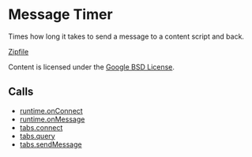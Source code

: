 
Message Timer
=======

Times how long it takes to send a message to a content script and back.

[Zipfile](http://developer.chrome.com/extensions/examples/api/messaging/timer.zip)

Content is licensed under the [Google BSD License](https://developers.google.com/open-source/licenses/bsd).

Calls
-----

* [runtime.onConnect](https://developer.chrome.com/extensions/runtime#event-onConnect)
* [runtime.onMessage](https://developer.chrome.com/extensions/runtime#event-onMessage)
* [tabs.connect](https://developer.chrome.com/extensions/tabs#method-connect)
* [tabs.query](https://developer.chrome.com/extensions/tabs#method-query)
* [tabs.sendMessage](https://developer.chrome.com/extensions/tabs#method-sendMessage)